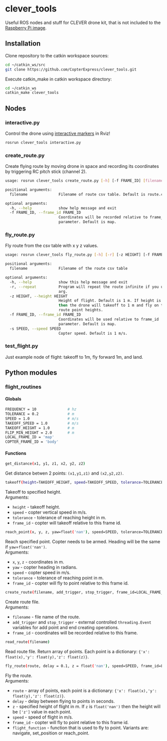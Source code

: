# clever_tools

Useful ROS nodes and stuff for CLEVER drone kit, that is not included to the [Raspberry Pi image](https://github.com/CopterExpress/clever/releases).

## Installation

Clone repository to the catkin workspace sources:

```bash
cd ~/catkin_ws/src
git clone https://github.com/CopterExpress/clever_tools.git
```

Execute catkin_make in catkin workspace directory:

```bash
cd ~/catkin_ws
catkin_make clever_tools
```

## Nodes

### interactive.py

Control the drone using [interactive markers](http://wiki.ros.org/interactive_markers) in Rviz!

```bash
rosrun clever_tools interactive.py
```

### create_route.py

Create flying route by moving drone in space and recording its coordinates by triggering RC pitch stick (channel 2).

```bash
usage: rosrun clever_tools create_route.py [-h] [-f FRAME_ID] [filename]

positional arguments:
  filename              Filename of route csv table. Default is route.csv.

optional arguments:
  -h, --help            show help message and exit
  -f FRAME_ID, --frame_id FRAME_ID
                        Coordinates will be recorded relative to frame_id
                        parameter. Default is map.
```

### fly_route.py

Fly route from the csv table with x y z values.

```bash
usage: rosrun clever_tools fly_route.py [-h] [-r] [-z HEIGHT] [-f FRAME_ID] [-s SPEED] [filename]

positional arguments:
  filename              Filename of the route csv table

optional arguments:
  -h, --help            show this help message and exit
  -r, --repeat          Program will repeat the route infinite if you use this
                        arg.
  -z HEIGHT, --height HEIGHT
                        Height of flight. Default is 1 m. If height is 'nan'
                        then the drone will takeoff to 1 m and fly on the
                        route point heights.
  -f FRAME_ID, --frame_id FRAME_ID
                        Coordinates will be used relative to frame_id
                        parameter. Default is map.
  -s SPEED, --speed SPEED
                        Copter speed. Default is 1 m/s.
```

### test_flight.py

Just example node of flight: takeoff to 1m, fly forward 1m, and land.

## Python modules

### flight_routines

#### Globals

```bash
FREQUENCY = 10              # hz
TOLERANCE = 0.2             # m
SPEED = 1.0                 # m/s
TAKEOFF_SPEED = 1.0         # m/s
TAKEOFF_HEIGHT = 1.0        # m
FLIP_MIN_HEIGHT = 2.0       # m
LOCAL_FRAME_ID = 'map'
COPTER_FRAME_ID = 'body'
```

#### Functions

```bash
get_distance(x1, y1, z1, x2, y2, z2)
```

Get distance betwen 2 points: `(x1,y1,z1)` and `(x2,y2,z2)`.

```bash
takeoff(height=TAKEOFF_HEIGHT, speed=TAKEOFF_SPEED, tolerance=TOLERANCE, frame_id=LOCAL_FRAME_ID)
```

Takeoff to specified height.  
Arguments:  
* `height` - takeoff height.  
* `speed` - copter vertical speed in m/s.  
* `tolerance` - tolerance of reaching height in m.  
* `frame_id` - copter will takeoff relative to this frame id.

```bash
reach_point(x, y, z, yaw=float('nan'), speed=SPEED, tolerance=TOLERANCE, frame_id=LOCAL_FRAME_ID)
```

Reach specified point. Copter needs to be armed. Heading will be the same if `yaw`=`float('nan')`.  
Arguments:  
* `x`, `y`, `z` - coordinates in m.  
* `yaw` - copter heading in radians.  
* `speed` - copter speed in m/s.  
* `tolerance` - tolerance of reaching point in m.  
* `frame_id` - copter will fly to point relative to this frame id.

```bash
create_route(filename, add_trigger, stop_trigger, frame_id=LOCAL_FRAME_ID)
```

Create route file.  
Arguments:  
* `filename` - file name of the route.  
* `add_trigger` and `stop_trigger` - external controlled `threading.Event` variables for add point and end creating operations.  
* `frame_id` - coordinates will be recorded relative to this frame.

```bash
read_route(filename)
```

Read route file. Return array of points. Each point is a dictionary: `{'x': float(x),'y': float(y),'z': float(z)}`.

```bash
fly_route(route, delay = 0.1, z = float('nan'), speed=SPEED, frame_id=LOCAL_FRAME_ID, flight_function=reach_point)
```

Fly the route.  
Arguments:  
* `route` - array of points, each point is a dictionary: `{'x': float(x),'y': float(y),'z': float(z)}`.  
* `delay` - delay between flying to points in seconds.  
* `z` - specified height of flight in m. If `z` is `float('nan')` then the height will be `['z']` value in each point.  
* `speed` - speed of flight in m/s.  
* `frame_id` - copter will fly to point relative to this frame id.  
* `flight_function` - function that is used to fly to point. Variants are: navigate, set_position or reach_point.


